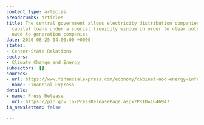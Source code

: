 ```yaml
---
content_type: articles
breadcrumbs: articles
title: The central government allows electricity distribution companies to raise working
  capital loans under a special liquidity window in order to clear outstanding dues
  owed to generation companies
date: 2020-08-25 04:00:00 +0000
states:
- Center-State Relations
sectors:
- Climate Change and Energy
subsectors: []
sources:
- url: https://www.financialexpress.com/economy/cabinet-nod-energy-infra-msmes-are-key-gainers/2060201/
  name: Financial Express
details:
- name: Press Release
  url: https://pib.gov.in/PressReleasePage.aspx?PRID=1646947
is_newsletter: false

---
```

